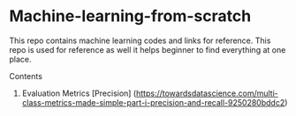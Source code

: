 # Machine-learning-from-scratch
This repo contains machine learning codes and links for reference. This repo is used for reference as well it helps beginner to find everything at one place.


Contents
1. Evaluation Metrics
[Precision] (https://towardsdatascience.com/multi-class-metrics-made-simple-part-i-precision-and-recall-9250280bddc2)

